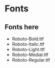 # Fonts

## Fonts here
* Roboto-Bold.ttf
* Roboto-Italic.ttf
* Roboto-Light.ttf
* Roboto-Medial.ttf
* Roboto-Regular.ttf